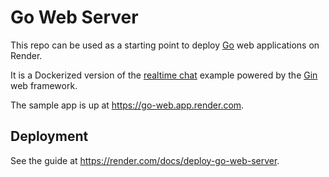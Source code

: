 # Go Web Server

This repo can be used as a starting point to deploy [Go](https://golang.org/) web applications on Render.

It is a Dockerized version of the [realtime chat](https://github.com/gin-gonic/gin/tree/master/examples/realtime-advanced) example powered by the [Gin](https://github.com/gin-gonic/gin) web framework.

The sample app is up at https://go-web.app.render.com.


## Deployment

See the guide at https://render.com/docs/deploy-go-web-server.
